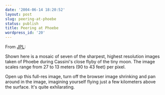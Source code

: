 ```yaml
---
date: '2004-06-14 18:20:52'
layout: post
slug: peering-at-phoebe
status: publish
title: Peering at Phoebe
wordpress_id: '20'
---
```


From 
[JPL](http://photojournal.jpl.nasa.gov/catalog/PIA06072):


> 
Shown here is a mosaic of seven of the sharpest, highest resolution images taken of Phoebe during Cassini's close flyby of the tiny moon. The image scales range from 27 to 13 meters (90 to 43 feet) per pixel.




[](http://photojournal.jpl.nasa.gov/jpeg/PIA06072.jpg)
Open up this full-res image, turn off the browser image shrinking and pan around in the image, imagining yourself flying just a few kilometers above the surface.  It's quite exhilarating.

